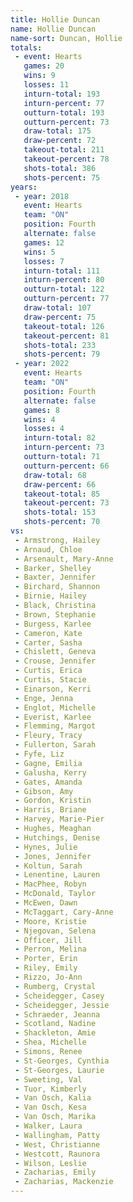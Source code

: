 ```yaml
---
title: Hollie Duncan
name: Hollie Duncan
name-sort: Duncan, Hollie
totals:
 - event: Hearts
   games: 20
   wins: 9
   losses: 11
   inturn-total: 193
   inturn-percent: 77
   outturn-total: 193
   outturn-percent: 73
   draw-total: 175
   draw-percent: 72
   takeout-total: 211
   takeout-percent: 78
   shots-total: 386
   shots-percent: 75
years:
 - year: 2018
   event: Hearts
   team: "ON"
   position: Fourth
   alternate: false
   games: 12
   wins: 5
   losses: 7
   inturn-total: 111
   inturn-percent: 80
   outturn-total: 122
   outturn-percent: 77
   draw-total: 107
   draw-percent: 75
   takeout-total: 126
   takeout-percent: 81
   shots-total: 233
   shots-percent: 79
 - year: 2022
   event: Hearts
   team: "ON"
   position: Fourth
   alternate: false
   games: 8
   wins: 4
   losses: 4
   inturn-total: 82
   inturn-percent: 73
   outturn-total: 71
   outturn-percent: 66
   draw-total: 68
   draw-percent: 66
   takeout-total: 85
   takeout-percent: 73
   shots-total: 153
   shots-percent: 70
vs:
 - Armstrong, Hailey
 - Arnaud, Chloe
 - Arsenault, Mary-Anne
 - Barker, Shelley
 - Baxter, Jennifer
 - Birchard, Shannon
 - Birnie, Hailey
 - Black, Christina
 - Brown, Stephanie
 - Burgess, Karlee
 - Cameron, Kate
 - Carter, Sasha
 - Chislett, Geneva
 - Crouse, Jennifer
 - Curtis, Erica
 - Curtis, Stacie
 - Einarson, Kerri
 - Enge, Jenna
 - Englot, Michelle
 - Everist, Karlee
 - Flemming, Margot
 - Fleury, Tracy
 - Fullerton, Sarah
 - Fyfe, Liz
 - Gagne, Emilia
 - Galusha, Kerry
 - Gates, Amanda
 - Gibson, Amy
 - Gordon, Kristin
 - Harris, Briane
 - Harvey, Marie-Pier
 - Hughes, Meaghan
 - Hutchings, Denise
 - Hynes, Julie
 - Jones, Jennifer
 - Koltun, Sarah
 - Lenentine, Lauren
 - MacPhee, Robyn
 - McDonald, Taylor
 - McEwen, Dawn
 - McTaggart, Cary-Anne
 - Moore, Kristie
 - Njegovan, Selena
 - Officer, Jill
 - Perron, Melina
 - Porter, Erin
 - Riley, Emily
 - Rizzo, Jo-Ann
 - Rumberg, Crystal
 - Scheidegger, Casey
 - Scheidegger, Jessie
 - Schraeder, Jeanna
 - Scotland, Nadine
 - Shackleton, Amie
 - Shea, Michelle
 - Simons, Renee
 - St-Georges, Cynthia
 - St-Georges, Laurie
 - Sweeting, Val
 - Tuor, Kimberly
 - Van Osch, Kalia
 - Van Osch, Kesa
 - Van Osch, Marika
 - Walker, Laura
 - Wallingham, Patty
 - West, Christianne
 - Westcott, Raunora
 - Wilson, Leslie
 - Zacharias, Emily
 - Zacharias, Mackenzie
---
```

